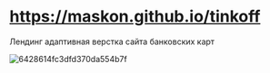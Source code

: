 # https://maskon.github.io/tinkoff

Лендинг адаптивная верстка сайта банковских карт

![6428614fc3dfd370da554b7f](https://user-images.githubusercontent.com/126991331/229304104-8655673f-6fd3-4376-b828-0c9f89165bdb.jpg)
